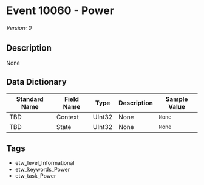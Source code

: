 # Event 10060 - Power
###### Version: 0

## Description
None

## Data Dictionary
|Standard Name|Field Name|Type|Description|Sample Value|
|---|---|---|---|---|
|TBD|Context|UInt32|None|`None`|
|TBD|State|UInt32|None|`None`|

## Tags
* etw_level_Informational
* etw_keywords_Power
* etw_task_Power